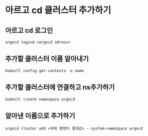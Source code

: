 # 아르고 cd 클러스터 추가하기

## 아르고 cd 로그인
```
argocd logind <argocd adress>
```

## 추가할 클러스터 이름 알아내기
```
kubectl config get-contexts -o name
```

## 추가할 클러스터에 연결하고 ns추가하기
```
kubectl create namespace argocd
```

## 알아낸 이름으로 추가하기
```
argocd cluster add <위에 명령어 결과값> --system-namespace argocd
```